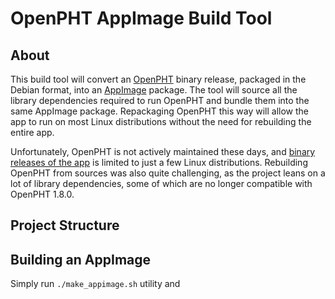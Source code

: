 
# OpenPHT AppImage Build Tool

## About

This build tool will convert an [OpenPHT](https://github.com/RasPlex/OpenPHT) binary release, packaged in the Debian format, into an [AppImage](https://appimage.org/) package. The tool will source all the library dependencies required to run OpenPHT and bundle them into the same AppImage package. Repackaging OpenPHT this way will allow the app to run on most Linux distributions without the need for rebuilding the entire app. 

Unfortunately, OpenPHT is not actively maintained these days, and [binary releases of the app](https://github.com/RasPlex/OpenPHT/releases/tag/v1.8.0.148-573b6d73) is limited to just a few Linux distributions. Rebuilding OpenPHT from sources was also quite challenging, as the project leans on a lot of library dependencies, some of which are no longer compatible with OpenPHT 1.8.0.

## Project Structure


## Building an AppImage

Simply run `./make_appimage.sh` utility and 
